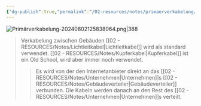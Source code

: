 ```yaml
---
{"dg-publish":true,"permalink":"/02-resources/notes/primaerverkabelung/","tags":["informatik/netzwerk/kabel","GFN/LF03"],"noteIcon":"","updated":"2025-09-10T16:35:33.000+02:00"}
---
```


![Primärverkabelung-20240802125838064.png|388](/img/user/02%20-%20RESOURCES/Files/IMG/Prim%C3%A4rverkabelung-20240802125838064.png)
>Verkabelung zwischen Gebäuden
>[[02 - RESOURCES/Notes/Lichtleitkabel\|Lichtleitkabel]] wird als standard verwendet. [[02 - RESOURCES/Notes/Kupferkabel\|Kupferkabel]] ist ein Old School, wird aber immer noch verwendet.
>>Es wird von der den Internetanbieter direkt an das [[02 - RESOURCES/Notes/Unternehmen\|Unternehmen]]s  [[02 - RESOURCES/Notes/Gebäudeverteiler\|Gebäudeverteiler]] verbunden.
>>Die Kabeln werden danach an den Rest des [[02 - RESOURCES/Notes/Unternehmen\|Unternehmen]]s verteilt.
